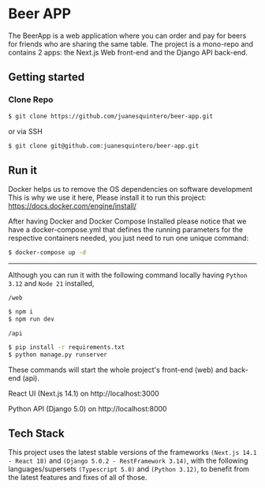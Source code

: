 # Beer APP

The BeerApp is a web application where you can order and pay for beers for friends who are sharing the same table. The project is a mono-repo and contains 2 apps: the Next.js Web front-end and the Django API back-end.

## Getting started


### Clone Repo

```bash
$ git clone https://github.com/juanesquintero/beer-app.git
```

or via SSH

```bash
$ git clone git@github.com:juanesquintero/beer-app.git
```


## Run it

Docker helps us to remove the OS dependencies on software development This is why we use it here, Please install it to run this project: https://docs.docker.com/engine/install/

After having Docker and Docker Compose Installed please notice that we have a docker-compose.yml that defines the running parameters for the respective containers needed, you just need to run one unique command:

```bash
$ docker-compose up -d
```

---

Although you can run it with the following command locally having `Python 3.12` and `Node 21` installed,

`/web`

```bash
$ npm i
$ npm run dev
```

`/api`

```bash
$ pip install -r requirements.txt
$ python manage.py runserver
```

These commands will start the whole project's front-end (web) and back-end (api).

React UI (Next.js 14.1) on http://localhost:3000

Python API (Django 5.0) on http://localhost:8000



## Tech Stack

This project uses the latest stable versions of the frameworks `(Next.js 14.1 - React 18)` and `(Django 5.0.2 - RestFramework 3.14)`, with the following languages/supersets `(Typescript 5.0)` and `(Python 3.12)`, to benefit from the latest features and fixes of all of those.

